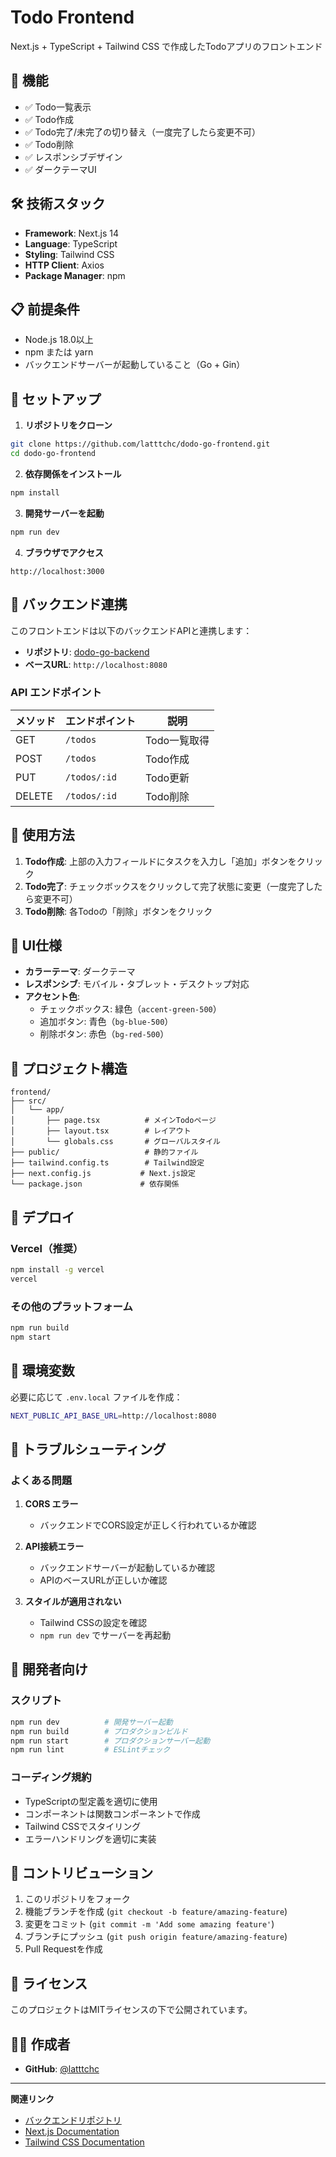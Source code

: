 # Todo Frontend

Next.js + TypeScript + Tailwind CSS で作成したTodoアプリのフロントエンド

## 🚀 機能

- ✅ Todo一覧表示
- ✅ Todo作成
- ✅ Todo完了/未完了の切り替え（一度完了したら変更不可）
- ✅ Todo削除
- ✅ レスポンシブデザイン
- ✅ ダークテーマUI

## 🛠 技術スタック

- **Framework**: Next.js 14
- **Language**: TypeScript
- **Styling**: Tailwind CSS
- **HTTP Client**: Axios
- **Package Manager**: npm

## 📋 前提条件

- Node.js 18.0以上
- npm または yarn
- バックエンドサーバーが起動していること（Go + Gin）

## 🔧 セットアップ

1. **リポジトリをクローン**
```bash
git clone https://github.com/latttchc/dodo-go-frontend.git
cd dodo-go-frontend
```

2. **依存関係をインストール**
```bash
npm install
```

3. **開発サーバーを起動**
```bash
npm run dev
```

4. **ブラウザでアクセス**
```
http://localhost:3000
```

## 🔗 バックエンド連携

このフロントエンドは以下のバックエンドAPIと連携します：

- **リポジトリ**: [dodo-go-backend](https://github.com/latttchc/dodo-go-backend)
- **ベースURL**: `http://localhost:8080`

### API エンドポイント

| メソッド | エンドポイント | 説明 |
|---------|---------------|------|
| GET | `/todos` | Todo一覧取得 |
| POST | `/todos` | Todo作成 |
| PUT | `/todos/:id` | Todo更新 |
| DELETE | `/todos/:id` | Todo削除 |

## 📱 使用方法

1. **Todo作成**: 上部の入力フィールドにタスクを入力し「追加」ボタンをクリック
2. **Todo完了**: チェックボックスをクリックして完了状態に変更（一度完了したら変更不可）
3. **Todo削除**: 各Todoの「削除」ボタンをクリック

## 🎨 UI仕様

- **カラーテーマ**: ダークテーマ
- **レスポンシブ**: モバイル・タブレット・デスクトップ対応
- **アクセント色**: 
  - チェックボックス: 緑色（`accent-green-500`）
  - 追加ボタン: 青色（`bg-blue-500`）
  - 削除ボタン: 赤色（`bg-red-500`）

## 📁 プロジェクト構造

```
frontend/
├── src/
│   └── app/
│       ├── page.tsx          # メインTodoページ
│       ├── layout.tsx        # レイアウト
│       └── globals.css       # グローバルスタイル
├── public/                   # 静的ファイル
├── tailwind.config.ts        # Tailwind設定
├── next.config.js           # Next.js設定
└── package.json             # 依存関係
```

## 🚀 デプロイ

### Vercel（推奨）

```bash
npm install -g vercel
vercel
```

### その他のプラットフォーム

```bash
npm run build
npm start
```

## 🔧 環境変数

必要に応じて `.env.local` ファイルを作成：

```bash
NEXT_PUBLIC_API_BASE_URL=http://localhost:8080
```

## 🐛 トラブルシューティング

### よくある問題

1. **CORS エラー**
   - バックエンドでCORS設定が正しく行われているか確認

2. **API接続エラー**
   - バックエンドサーバーが起動しているか確認
   - APIのベースURLが正しいか確認

3. **スタイルが適用されない**
   - Tailwind CSSの設定を確認
   - `npm run dev` でサーバーを再起動

## 📝 開発者向け

### スクリプト

```bash
npm run dev          # 開発サーバー起動
npm run build        # プロダクションビルド
npm run start        # プロダクションサーバー起動
npm run lint         # ESLintチェック
```

### コーディング規約

- TypeScriptの型定義を適切に使用
- コンポーネントは関数コンポーネントで作成
- Tailwind CSSでスタイリング
- エラーハンドリングを適切に実装

## 🤝 コントリビューション

1. このリポジトリをフォーク
2. 機能ブランチを作成 (`git checkout -b feature/amazing-feature`)
3. 変更をコミット (`git commit -m 'Add some amazing feature'`)
4. ブランチにプッシュ (`git push origin feature/amazing-feature`)
5. Pull Requestを作成

## 📄 ライセンス

このプロジェクトはMITライセンスの下で公開されています。

## 👨‍💻 作成者

- **GitHub**: [@latttchc](https://github.com/latttchc)

---

**関連リンク**
- [バックエンドリポジトリ](https://github.com/latttchc/dodo-go-backend)
- [Next.js Documentation](https://nextjs.org/docs)
- [Tailwind CSS Documentation](https://tailwindcss.com/docs)
